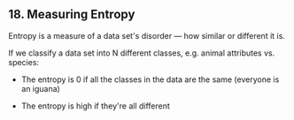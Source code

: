 ## 18. Measuring Entropy

Entropy is a measure of a data set's disorder — how similar or different it is.

If we classify a data set into N different classes, e.g. animal attributes vs. species:

- The entropy is 0 if all the classes in the data are the same (everyone is an iguana)

- The entropy is high if they're all different
